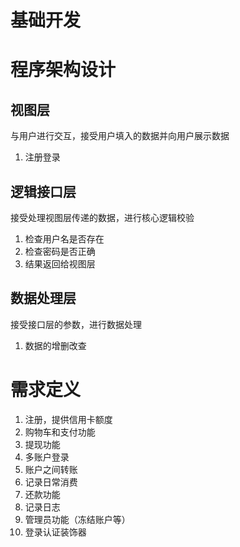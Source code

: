 # 基础开发

# 程序架构设计
## 视图层
与用户进行交互，接受用户填入的数据并向用户展示数据
1. 注册登录
## 逻辑接口层
接受处理视图层传递的数据，进行核心逻辑校验
1. 检查用户名是否存在
2. 检查密码是否正确
3. 结果返回给视图层
## 数据处理层
接受接口层的参数，进行数据处理
1. 数据的增删改查

# 需求定义
1. 注册，提供信用卡额度
2. 购物车和支付功能
3. 提现功能
4. 多账户登录
5. 账户之间转账
6. 记录日常消费
7. 还款功能
8. 记录日志
9. 管理员功能（冻结账户等）
10. 登录认证装饰器

